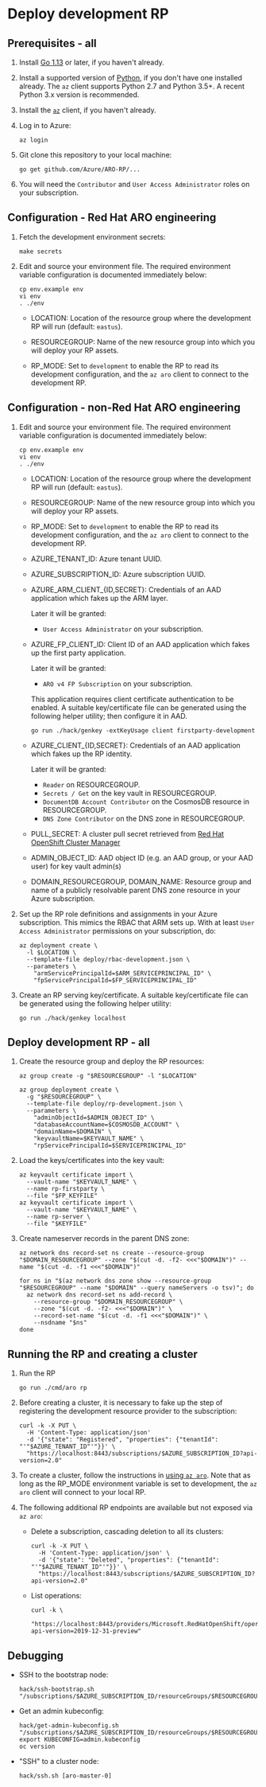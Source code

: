 # Deploy development RP

## Prerequisites - all

1. Install [Go 1.13](https://golang.org/dl) or later, if you haven't already.

1. Install a supported version of [Python](https://www.python.org/downloads), if
   you don't have one installed already.  The `az` client supports Python 2.7
   and Python 3.5+.  A recent Python 3.x version is recommended.

1. Install the
   [`az`](https://docs.microsoft.com/en-us/cli/azure/install-azure-cli) client,
   if you haven't already.

1. Log in to Azure:

   ```
   az login
   ```

1. Git clone this repository to your local machine:

   ```
   go get github.com/Azure/ARO-RP/...
   ```

1. You will need the `Contributor` and `User Access Administrator` roles on your
   subscription.


## Configuration - Red Hat ARO engineering

1. Fetch the development environment secrets:

   ```
   make secrets
   ```

1. Edit and source your environment file.  The required environment variable
   configuration is documented immediately below:

   ```
   cp env.example env
   vi env
   . ./env
   ```

   * LOCATION: Location of the resource group where the development RP will run
     (default: `eastus`).

   * RESOURCEGROUP: Name of the new resource group into which you will deploy
     your RP assets.

   * RP_MODE: Set to `development` to enable the RP to read its development
     configuration, and the `az aro` client to connect to the development RP.


## Configuration - non-Red Hat ARO engineering

1. Edit and source your environment file.  The required environment variable
   configuration is documented immediately below:

   ```
   cp env.example env
   vi env
   . ./env
   ```

   * LOCATION: Location of the resource group where the development RP will run
     (default: `eastus`).

   * RESOURCEGROUP: Name of the new resource group into which you will deploy
     your RP assets.

   * RP_MODE: Set to `development` to enable the RP to read its development
     configuration, and the `az aro` client to connect to the development RP.

   * AZURE_TENANT_ID: Azure tenant UUID.

   * AZURE_SUBSCRIPTION_ID: Azure subscription UUID.

   * AZURE_ARM_CLIENT_{ID,SECRET}: Credentials of an AAD application which fakes
     up the ARM layer.

     Later it will be granted:

     * `User Access Administrator` on your subscription.

   * AZURE_FP_CLIENT_ID: Client ID of an AAD application which fakes up the
     first party application.

     Later it will be granted:

     * `ARO v4 FP Subscription` on your subscription.

     This application requires client certificate authentication to be enabled.
     A suitable key/certificate file can be generated using the following helper
     utility; then configure it in AAD.

     ```
     go run ./hack/genkey -extKeyUsage client firstparty-development
     ```

   * AZURE_CLIENT_{ID,SECRET}: Credentials of an AAD application which fakes up
     the RP identity.

     Later it will be granted:

     * `Reader` on RESOURCEGROUP.
     * `Secrets / Get` on the key vault in RESOURCEGROUP.
     * `DocumentDB Account Contributor` on the CosmosDB resource in RESOURCEGROUP.
     * `DNS Zone Contributor` on the DNS zone in RESOURCEGROUP.

   * PULL_SECRET: A cluster pull secret retrieved from [Red Hat OpenShift
     Cluster
     Manager](https://cloud.redhat.com/openshift/install/azure/installer-provisioned)

   * ADMIN_OBJECT_ID: AAD object ID (e.g. an AAD group, or your AAD user) for
     key vault admin(s)

   * DOMAIN_RESOURCEGROUP, DOMAIN_NAME: Resource group and name of a publicly
     resolvable parent DNS zone resource in your Azure subscription.

1. Set up the RP role definitions and assignments in your Azure subscription.
   This mimics the RBAC that ARM sets up.  With at least `User Access
   Administrator` permissions on your subscription, do:

   ```
   az deployment create \
     -l $LOCATION \
     --template-file deploy/rbac-development.json \
     --parameters \
       "armServicePrincipalId=$ARM_SERVICEPRINCIPAL_ID" \
       "fpServicePrincipalId=$FP_SERVICEPRINCIPAL_ID"
   ```

1. Create an RP serving key/certificate.  A suitable key/certificate file
   can be generated using the following helper utility:

   ```
   go run ./hack/genkey localhost
   ```


## Deploy development RP - all

1. Create the resource group and deploy the RP resources:

   ```
   az group create -g "$RESOURCEGROUP" -l "$LOCATION"

   az group deployment create \
     -g "$RESOURCEGROUP" \
     --template-file deploy/rp-development.json \
     --parameters \
       "adminObjectId=$ADMIN_OBJECT_ID" \
       "databaseAccountName=$COSMOSDB_ACCOUNT" \
       "domainName=$DOMAIN" \
       "keyvaultName=$KEYVAULT_NAME" \
       "rpServicePrincipalId=$SERVICEPRINCIPAL_ID"
   ```

1. Load the keys/certificates into the key vault:

   ```
   az keyvault certificate import \
     --vault-name "$KEYVAULT_NAME" \
     --name rp-firstparty \
     --file "$FP_KEYFILE"
   az keyvault certificate import \
     --vault-name "$KEYVAULT_NAME" \
     --name rp-server \
     --file "$KEYFILE"
   ```

1. Create nameserver records in the parent DNS zone:

   ```
   az network dns record-set ns create --resource-group "$DOMAIN_RESOURCEGROUP" --zone "$(cut -d. -f2- <<<"$DOMAIN")" --name "$(cut -d. -f1 <<<"$DOMAIN")"

   for ns in "$(az network dns zone show --resource-group "$RESOURCEGROUP" --name "$DOMAIN" --query nameServers -o tsv)"; do
     az network dns record-set ns add-record \
       --resource-group "$DOMAIN_RESOURCEGROUP" \
       --zone "$(cut -d. -f2- <<<"$DOMAIN")" \
       --record-set-name "$(cut -d. -f1 <<<"$DOMAIN")" \
       --nsdname "$ns"
   done
   ```


## Running the RP and creating a cluster

1. Run the RP

   ```
   go run ./cmd/aro rp
   ```

1. Before creating a cluster, it is necessary to fake up the step of registering
   the development resource provider to the subscription:

   ```
   curl -k -X PUT \
     -H 'Content-Type: application/json'
     -d '{"state": "Registered", "properties": {"tenantId": "'"$AZURE_TENANT_ID"'"}}' \
     "https://localhost:8443/subscriptions/$AZURE_SUBSCRIPTION_ID?api-version=2.0"
   ```

1. To create a cluster, follow the instructions in [using `az
   aro`](docs/using-az-aro.md).  Note that as long as the RP_MODE environment
   variable is set to development, the `az aro` client will connect to your
   local RP.

1. The following additional RP endpoints are available but not exposed via `az
   aro`:

   * Delete a subscription, cascading deletion to all its clusters:

     ```
     curl -k -X PUT \
       -H 'Content-Type: application/json' \
       -d '{"state": "Deleted", "properties": {"tenantId": "'"$AZURE_TENANT_ID"'"}}' \
       "https://localhost:8443/subscriptions/$AZURE_SUBSCRIPTION_ID?api-version=2.0"
     ```

   * List operations:

     ```
     curl -k \
       "https://localhost:8443/providers/Microsoft.RedHatOpenShift/operations?api-version=2019-12-31-preview"
     ```


## Debugging

* SSH to the bootstrap node:

  ```
  hack/ssh-bootstrap.sh "/subscriptions/$AZURE_SUBSCRIPTION_ID/resourceGroups/$RESOURCEGROUP/providers/Microsoft.RedHatOpenShift/openShiftClusters/$CLUSTER"
  ```

* Get an admin kubeconfig:

  ```
  hack/get-admin-kubeconfig.sh "/subscriptions/$AZURE_SUBSCRIPTION_ID/resourceGroups/$RESOURCEGROUP/providers/Microsoft.RedHatOpenShift/openShiftClusters/$CLUSTER"
  export KUBECONFIG=admin.kubeconfig
  oc version
  ```

* "SSH" to a cluster node:

  ```
  hack/ssh.sh [aro-master-0]
  ```
